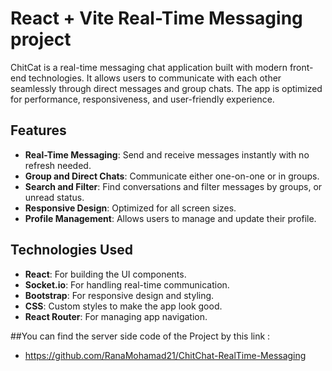 
# React + Vite Real-Time Messaging project
ChitCat is a real-time messaging chat application built with modern front-end technologies. It allows users to communicate with each other seamlessly through direct messages and group chats. The app is optimized for performance, responsiveness, and user-friendly experience.

## Features

- **Real-Time Messaging**: Send and receive messages instantly with no refresh needed.
- **Group and Direct Chats**: Communicate either one-on-one or in groups.
- **Search and Filter**: Find conversations and filter messages by groups, or unread status.
- **Responsive Design**: Optimized for all screen sizes.
- **Profile Management**: Allows users to manage and update their profile.

## Technologies Used

- **React**: For building the UI components.
- **Socket.io**: For handling real-time communication.
- **Bootstrap**: For responsive design and styling.
- **CSS**: Custom styles to make the app look good.
- **React Router**: For managing app navigation.


##You can find the server side code of the Project by this link :
- https://github.com/RanaMohamad21/ChitChat-RealTime-Messaging
